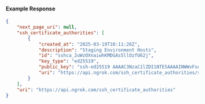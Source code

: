 <!-- Code generated for API Clients. DO NOT EDIT. -->

#### Example Response

```json
{
	"next_page_uri": null,
	"ssh_certificate_authorities": [
		{
			"created_at": "2025-03-19T10:11:26Z",
			"description": "Staging Environment Hosts",
			"id": "sshca_2uWzOXnaiwhKMDGAs5llOzfU62j",
			"key_type": "ed25519",
			"public_key": "ssh-ed25519 AAAAC3NzaC1lZDI1NTE5AAAAINWWvFsejXDDEmm/8EM6UMCqsnRXQSckxowqljcWLy1e",
			"uri": "https://api.ngrok.com/ssh_certificate_authorities/sshca_2uWzOXnaiwhKMDGAs5llOzfU62j"
		}
	],
	"uri": "https://api.ngrok.com/ssh_certificate_authorities"
}
```
